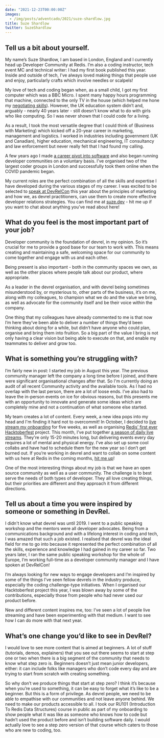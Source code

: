 ```yaml
---
date: "2021-12-23T00:00:00Z"
images:
  - /img/posts/adventcado/2021/suze-shardlow.jpg
title: Suze	Shardlow
twitter: SuzeShardlow
---
```


## Tell us a bit about yourself.

My name’s Suze Shardlow, I am based in London, England and I currently head up Developer Community at Redis.  I’m also a coding instructor, tech event MC and technical writer: I had my first book published this year.  Inside and outside of tech, I’ve always loved making things that people use and enjoy, particularly crafts which involve needles or scalpels!

My love of tech and coding began when, as a small child, I got my first computer which was a BBC Micro.  I spent many happy hours programming that machine, connected to the only TV in the house (which helped me hone my [negotiating skills](https://www.youtube.com/watch?v=ds8ycUzQjDE)).  However, the UK education system didn’t and, arguably - nearly 40 years later - still doesn't know what to do with girls who like computing.  So I was never shown that I could code for a living.

As a result, I took the most versatile degree that I could think of (Business with Marketing) which kicked off a 20-year career in marketing, management and logistics.  I worked in industries including government (UK and Canadian), higher education, mechanical engineering, IT consultancy and law enforcement but never really felt that I had found my calling.

A few years ago I made [a career pivot into software](https://www.youtube.com/watch?v=Bghs_OyTbrE) and also began running developer communities on a voluntary basis.  I’ve organised two of the largest coder groups in London and successfully took them online when the COVID pandemic began.

My current roles are the perfect combination of all the skills and expertise I have developed during the various stages of my career.  I was excited to be selected to [speak at DevRelCon](https://www.youtube.com/watch?v=Qp3V4eHpV6Y) this year about the principles of marketing and how we, as devrel practitioners, can use them to create more effective developer relations strategies.  You can find me at [suze.dev](https://suze.dev) - hit me up if you want to chat about anything you’ve read about here!


## What do you feel is the most important part of your job?

Developer community is the foundation of devrel, in my opinion.  So it’s crucial for me to provide a good base for our team to work with.  This means creating and maintaining a safe, welcoming space for our community to come together and engage with us and each other.

Being present is also important - both in the community spaces we own, as well as the other places where people talk about our product, where appropriate.

As a leader in the devrel organisation, and with devrel being sometimes misunderstood by, or mysterious to, other parts of the business, it’s on me, along with my colleagues, to champion what we do and the value we bring, as well as advocate for the community itself and be their voice within the company.

One thing that my colleagues have already commented to me is that now I’m here they’ve been able to deliver a number of things they’d been thinking about doing for a while, but didn’t have anyone who could plan, organise and bring them into fruition.  So a big part of the value I bring is not only having a clear vision but being able to execute on that, and enable my teammates to deliver and grow too.

## What is something you’re struggling with?

I’m fairly new in post: I started my job in August this year.  The previous community manager left the company a long time before I joined, and there were significant organisational changes after that.  So I'm currently doing an audit of all recent Community activity and the available tools.  As I had no overlap with the last person, there are a lot of loose ends.  I’ve also had to leave the in-person events on ice for obvious reasons, but this presents me with an opportunity to innovate and generate some ideas which are completely mine and not a continuation of what someone else started.

My team creates a lot of content.  Every week, a new idea pops into my head and I'm finding it hard not to overcommit!  In October, I decided to [live stream my onboarding](https://www.youtube.com/playlist?list=PL83Wfqi-zYZFnQoadXtzjVyjJjA1JSTvU) for five weeks, as well as organising [Redis’ first ever Hacktoberfest](https://developer.redis.com/hacktoberfest/) project.  This month, I’ve put together [a season of daily live streams](https://www.youtube.com/playlist?list=PL83Wfqi-zYZHnAZ849FHLpn6H2hhrxKGp).  They're only 15-20 minutes long, but delivering events every day requires a lot of mental and physical energy.  I’ve also set up some cool collabs and have had to schedule them for the new year so I don’t get burned out.  If you’re working in devrel and want to collab on some content with us here at Redis in the coming months, [hit me up](https://suze.dev)!

One of the most interesting things about my job is that we have an open source community as well as a user community.  The challenge is to best serve the needs of both types of developer.  They all love creating things, but their priorities are different and they approach it from different directions.


## Tell us about a time you were inspired by someone or something in DevRel.

I didn't know what devrel was until 2019.  I went to a public speaking workshop and the mentors were all developer advocates.  Being from a communications background and with a lifelong interest in coding and tech, I was amazed that such a job existed.  I realised that devrel was the ideal field for me to go into because it represented the perfect combination of all the skills, experience and knowledge I had gained in my career so far.  Two years later, I ran the same public speaking workshop for the whole of Europe, I’m working full-time as a developer community manager and I have spoken at DevRelCon!

I’m always looking for new ways to engage developers and I’m inspired by some of the things I’ve seen fellow devrels in the industry produce, especially the coding challenge-type initiatives.  When I organised our Hacktoberfest project this year, I was blown away by some of the contributions, especially those from people who had never used our product before.

New and different content inspires me, too: I’ve seen a lot of people live streaming and have been experimenting with that medium.  I want to see how I can do more with that next year.


## What’s one change you’d like to see in DevRel?

I would love to see more content that is aimed at beginners.  A lot of stuff (tutorials, demos, explainers) that you see out there seems to start at step one or two when there is a big segment of the community that needs to know what step zero is.  Beginners doesn’t just mean junior developers, either: it can include folks like managers who don’t code every day and are trying to start from scratch with creating something.

So why don’t we produce things that start at step zero?  I think it’s because when you’re used to something, it can be easy to forget what it’s like to be a beginner.  But this is a form of privilege.  As devrel people, we need to be able to empathise with our communities and not leave anyone behind.  We need to make our products accessible to all.  I took our RU101 (Introduction To Redis Data Structures) course in public as part of my onboarding to show people what it was like as someone who knows how to code but hadn’t used the product before and isn’t building software daily.  I would actually love to see a step zero version of that course which caters to those who are new to coding, too.

